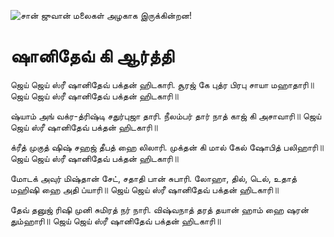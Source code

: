![சான் ஜுவான் மலைகள் அழகாக இருக்கின்றன!](lib/assets/images/artis/img.png "San Juan Mountains")

# ஷானிதேவ் கி ஆர்த்தி

ஜெய் ஜெய் ஸ்ரீ ஷானிதேவ் பக்தன் ஹிடகாரி.
சூரஜ் கே புத்ர பிரபு சாயா மஹாதாரி॥
ஜெய் ஜெய் ஸ்ரீ ஷானிதேவ் பக்தன் ஹிடகாரி॥

ஷ்யாம் அங் வக்ர-த்ரிஷ்டி சதுர்புஜா தாரி.
நீலம்பர் தார் நாத் காஜ் கி அசாவாரி॥
ஜெய் ஜெய் ஸ்ரீ ஷானிதேவ் பக்தன் ஹிடகாரி॥

க்ரீத் முகுத் ஷிஷ் சஹஜ் தீபத் ஹை லிலாரி.
முக்தன் கி மால் கேல் ஷோபித் பலிஹாரி॥
ஜெய் ஜெய் ஸ்ரீ ஷானிதேவ் பக்தன் ஹிடகாரி॥

மோடக் அவுர் மிஷ்தான் சேட், சதாதி பான் சுபாரி.
லோஹா, தில், டெல், உதாத் மஹிஷி ஹை அதி ப்யாரி॥
ஜெய் ஜெய் ஸ்ரீ ஷானிதேவ் பக்தன் ஹிடகாரி॥

தேவ் தனுஜ் ரிஷி முனி சுமிரத் நர் நாரி.
விஷ்வநாத் தரத் தயான் ஹாம் ஹை ஷரன் தும்ஹாரி॥
ஜெய் ஜெய் ஸ்ரீ ஷானிதேவ் பக்தன் ஹிடகாரி॥
